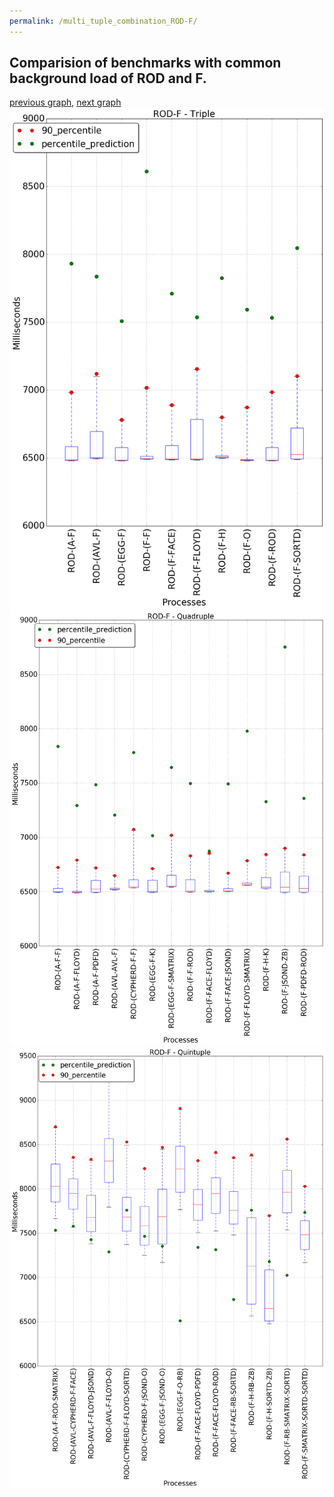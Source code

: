 ```yaml
---
permalink: /multi_tuple_combination_ROD-F/
---
```



## Comparision of benchmarks with common background load of ROD and F.

[previous graph](../multi_tuple_combination_ROD-FLOYD/), [next graph](../multi_tuple_combination_ROD-H/)
![graph figure](./images/triple/ROD/ROD-F_box.png)![graph figure](./images/quadruple/ROD/ROD-F_box.png)![graph figure](./images/quintuple/ROD/ROD-F_box.png)